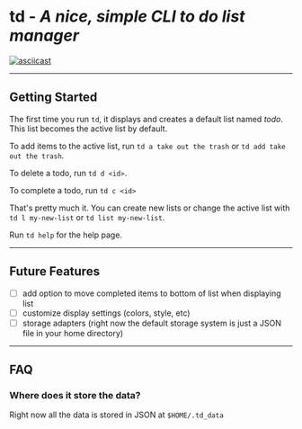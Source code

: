 # td - *A nice, simple CLI to do list manager*

[![asciicast](https://asciinema.org/a/194005.png)](https://asciinema.org/a/194005)

---

## Getting Started
The first time you run `td`, it displays and creates a default list named *todo*. This list becomes the active list by default.

To add items to the active list, run `td a take out the trash` or `td add take out the trash`.

To delete a todo, run `td d <id>`.

To complete a todo, run `td c <id>`

That's pretty much it. You can create new lists or change the active list with `td l my-new-list` or `td list my-new-list`.

Run `td help` for the help page.

---

## Future Features
 - [ ] add option to move completed items to bottom of list when displaying list
 - [ ] customize display settings (colors, style, etc)
 - [ ] storage adapters (right now the default storage system is just a JSON file in your home directory)

--- 

## FAQ

### Where does it store the data?
Right now all the data is stored in JSON at `$HOME/.td_data`